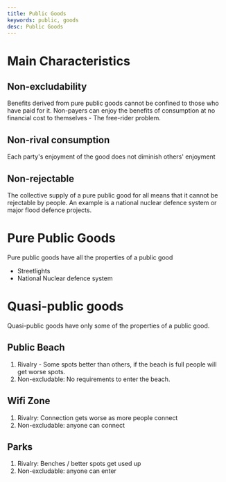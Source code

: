 ```yaml
---
title: Public Goods
keywords: public, goods
desc: Public Goods
---
```


# Main Characteristics #

## Non-excludability ##
Benefits derived from pure public goods cannot be confined to those who have paid for it. Non-payers can enjoy the benefits of consumption at no financial cost to themselves - The free-rider problem.

## Non-rival consumption ##
Each party's enjoyment of the good does not diminish others' enjoyment

## Non-rejectable ##
The collective supply of a pure public good for all means that it cannot be rejectable by people.
An example is a national nuclear defence system or major flood defence projects.

# Pure Public Goods #
Pure public goods have all the properties of a public good
- Streetlights
- National Nuclear defence system

# Quasi-public goods #
Quasi-public goods have only some of the properties of a public good.

## Public Beach ##
1. Rivalry - Some spots better than others, if the beach is full people will get worse spots.
2. Non-excludable: No requirements to enter the beach.

## Wifi Zone ##
1. Rivalry: Connection gets worse as more people connect
2. Non-excludable: anyone can connect

## Parks ##
1. Rivalry: Benches / better spots get used up
2. Non-excludable: anyone can enter
